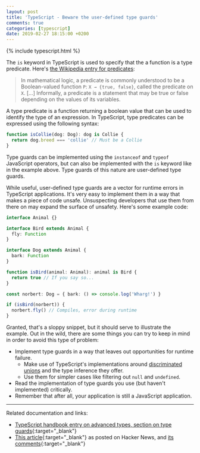 ```yaml
---
layout: post
title: 'TypeScript - Beware the user-defined type guards'
comments: true
categories: [typescript]
date: 2019-02-27 18:15:00 +0200
---
```


{% include typescript.html %}

The `is` keyword in TypeScript is used to specify that the a function is a type predicate. Here's [the Wikipedia entry for predicates](<https://en.wikipedia.org/wiki/Predicate_(mathematical_logic)>):

> In mathematical logic, a predicate is commonly understood to be a Boolean-valued function `P`: `X → {true, false}`, called the predicate on `X`. [...] Informally, a predicate is a statement that may be true or false depending on the values of its variables.

A type predicate is a function returning a boolean value that can be used to identify the type of an expression. In TypeScript, type predicates can be expressed using the following syntax:

```ts
function isCollie(dog: Dog): dog is Collie {
  return dog.breed === 'collie' // Must be a Collie
}
```

Type guards can be implemented using the `instanceof` and `typeof` JavaScript operators, but can also be implemented with the `is` keyword like in the example above. Type guards of this nature are user-defined type guards.

While useful, user-defined type guards are a vector for runtime errors in TypeScript applications. It's very easy to implement them in a way that makes a piece of code unsafe. Unsuspecting developers that use them from there on may expand the surface of unsafety. Here's some example code:

```ts
interface Animal {}

interface Bird extends Animal {
  fly: Function
}

interface Dog extends Animal {
  bark: Function
}

function isBird(animal: Animal): animal is Bird {
  return true // If you say so...
}

const norbert: Dog = { bark: () => console.log('Wharg!') }

if (isBird(norbert)) {
  norbert.fly() // Compiles, error during runtime
}
```

Granted, that's a sloppy snippet, but it should serve to illustrate the example. Out in the wild, there are some things you can try to keep in mind in order to avoid this type of problem:

- Implement type guards in a way that leaves out opportunities for runtime failure.
  - Make use of TypeScript's implementations around [discriminated unions](https://www.typescriptlang.org/docs/handbook/advanced-types.html) and the type inference they offer.
  - Use them for simpler cases like filtering out `null` and `undefined`.
- Read the implementation of type guards you use (but haven't implemented) critically.
- Remember that after all, your application is still a JavaScript application.

---

Related documentation and links:

- [TypeScript handbook entry on advanced types, section on type guards](https://www.typescriptlang.org/docs/handbook/advanced-types.html){:target="\_blank"}
- [This article](https://www.matthewgerstman.com/ts-tricks-type-guards/){:target="\_blank"} as posted on Hacker News, and [its comments](https://news.ycombinator.com/item?id=18975373){:target="\_blank"}
